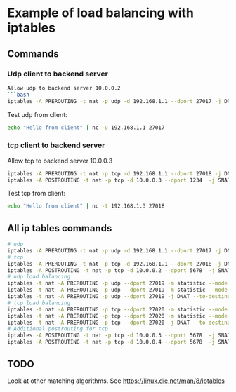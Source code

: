 # Example of load balancing with iptables

## Commands
### Udp client to backend server
```bash
Allow udp to backend server 10.0.0.2
```bash
iptables -A PREROUTING -t nat -p udp -d 192.168.1.1 --dport 27017 -j DNAT --to-destination 10.0.0.2:1234
```
Test udp from client:
```bash
echo "Hello from client" | nc -u 192.168.1.1 27017
```
### tcp client to backend server
Allow tcp to backend server 10.0.0.3
```bash
iptables -A PREROUTING -t nat -p tcp -d 192.168.1.1 --dport 27018 -j DNAT --to-destination 10.0.0.3:1234
iptables -A POSTROUTING -t nat -p tcp -d 10.0.0.3 --dport 1234  -j SNAT  --to-source 10.0.0.1 # Only needed for tcp because connection oriented
```
Test tcp from client:
```bash
echo "Hello from client" | nc -t 192.168.1.3 27018
```

## All ip tables commands
```bash
# udp
iptables -A PREROUTING -t nat -p udp -d 192.168.1.1 --dport 27017 -j DNAT --to-destination 10.0.0.2:1234
# tcp
iptables -A PREROUTING -t nat -p tcp -d 192.168.1.1 --dport 27018 -j DNAT --to-destination 10.0.0.2:5678
iptables -A POSTROUTING -t nat -p tcp -d 10.0.0.2 --dport 5678  -j SNAT  --to-source 10.0.0.1
# udp load balancing
iptables -t nat -A PREROUTING -p udp --dport 27019 -m statistic --mode nth --every 3 --packet 0 -j DNAT --to-destination 10.0.0.2:1234
iptables -t nat -A PREROUTING -p udp --dport 27019 -m statistic --mode nth --every 2 --packet 0 -j DNAT --to-destination 10.0.0.3:1234
iptables -t nat -A PREROUTING -p udp --dport 27019 -j DNAT --to-destination 10.0.0.4:1234
# tcp load balancing
iptables -t nat -A PREROUTING -p tcp --dport 27020 -m statistic --mode nth --every 3 --packet 0 -j DNAT --to-destination 10.0.0.2:5678
iptables -t nat -A PREROUTING -p tcp --dport 27020 -m statistic --mode nth --every 2 --packet 0 -j DNAT --to-destination 10.0.0.3:5678
iptables -t nat -A PREROUTING -p tcp --dport 27020 -j DNAT --to-destination 10.0.0.4:5678
# Additional postrouting for tcp
iptables -A POSTROUTING -t nat -p tcp -d 10.0.0.3 --dport 5678  -j SNAT  --to-source 10.0.0.1
iptables -A POSTROUTING -t nat -p tcp -d 10.0.0.4 --dport 5678  -j SNAT  --to-source 10.0.0.1
```

## TODO
Look at other matching algorithms. See https://linux.die.net/man/8/iptables
